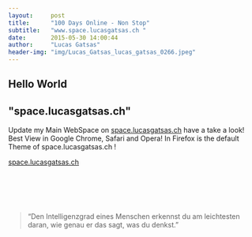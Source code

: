 ```yaml
---
layout:     post
title:      "100 Days Online - Non Stop"
subtitle:   "www.space.lucasgatsas.ch "
date:       2015-05-30 14:00:44
author:     "Lucas Gatsas"
header-img: "img/Lucas_Gatsas_lucas_gatsas_0266.jpeg"
---
```

<h2 class="section-heading">Hello World</h2>
<h2 class="section-heading">"space.lucasgatsas.ch"</h2>

Update my Main WebSpace on <a href="http://space.lucasgatsas.ch">space.lucasgatsas.ch</a> have a take a look! 
Best View in Google Chrome, Safari and Opera! In Firefox is the default Theme of space.lucasgatsas.ch ! 
<br> 

<a href="http://space.lucasgatsas.ch">space.lucasgatsas.ch</a>

<br><br>

<!--
<div class="row">
        <div class="col-md-4"></div>
        <div class="col-lg-4 col-sm-12 text-center"><img class="img-circle img-responsive img-center" src="{{ site.baseurl }}/img/uccnFS0T-1.jpg" alt="Lucas Gatsas - Sebastian Senf">  <h3>Sebastian Senf aka. Mustardamus<br>
                    <small> Full Stack Web Developer @ Akrasia - Germany</small><br>
                    <small><a href="http://akrasia.me/#/about" class="text-center">www.akrasia.me</a></small>

                </h3></div>
        <div class="col-md-4"></div>
      </div>
-->



<br>
<blockquote>
“Den Intelligenzgrad eines Menschen erkennst du am leichtesten daran, wie genau er das sagt, was du denkst.” 
</blockquote>

